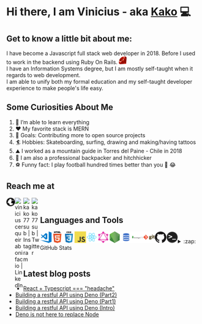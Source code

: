 # Hi there, I am Vinicius - aka [Kako][website] 💻

## Get to know a little bit about me:

I have become a Javascript full stack web developer in 2018. Before I used to work in the backend using Ruby On Rails.
<img alt="Ruby" width="20px" src="https://raw.githubusercontent.com/github/explore/80688e429a7d4ef2fca1e82350fe8e3517d3494d/topics/ruby/ruby.png" />
<br />
I have an Information Systems degree, but I am mostly self-taught when it regards to web development. <br />
I am able to unify both my formal education and my self-taught developer experience to make people's life easy.
<br />

## Some Curiosities About Me

1. 🌱 I’m able to learn everything
1. ❤️ My favorite stack is MERN
1. 🥅 Goals: Contributing more to open source projects
1. 🏄 Hobbies: Skateboarding, surfing, drawing and making/having tattoos
1. ⛰️ I worked as a mountain guide in Torres del Paine - Chile in 2018
1. 🎒 I am also a professional backpacker and hitchhicker
1. ⚽ Funny fact: I play football hundred times better than you 🤣 😂
   <br />

## Reach me at

[<img align="left" alt="vinifolio" width="22px" src="https://raw.githubusercontent.com/iconic/open-iconic/master/svg/globe.svg" />][website]
[<img align="left" alt="viniciuscerqueirabonifacio | LinkedIn" width="22px" src="https://cdn.jsdelivr.net/npm/simple-icons@v3/icons/linkedin.svg" />][linkedin]
[<img align="left" alt="kako77sub | Instagram" width="22px" src="https://cdn.jsdelivr.net/npm/simple-icons@v3/icons/instagram.svg" />][instagram]
[<img align="left" alt="kako77sub | Twitter" width="22px" src="https://cdn.jsdelivr.net/npm/simple-icons@v3/icons/twitter.svg" />][twitter]
<br />

## Languages and Tools

<img align="left" alt="Visual Studio Code" width="30px" src="https://raw.githubusercontent.com/github/explore/80688e429a7d4ef2fca1e82350fe8e3517d3494d/topics/visual-studio-code/visual-studio-code.png" />
<img align="left" alt="HTML5" width="30px" src="https://raw.githubusercontent.com/github/explore/80688e429a7d4ef2fca1e82350fe8e3517d3494d/topics/html/html.png" />
<img align="left" alt="CSS3" width="30px" src="https://raw.githubusercontent.com/github/explore/80688e429a7d4ef2fca1e82350fe8e3517d3494d/topics/css/css.png" />
<img align="left" alt="JavaScript" width="30px" src="https://raw.githubusercontent.com/github/explore/80688e429a7d4ef2fca1e82350fe8e3517d3494d/topics/javascript/javascript.png" />
<img align="left" alt="React" width="30px" src="https://raw.githubusercontent.com/github/explore/80688e429a7d4ef2fca1e82350fe8e3517d3494d/topics/react/react.png" />
<img align="left" alt="GraphQL" width="30px" src="https://raw.githubusercontent.com/github/explore/80688e429a7d4ef2fca1e82350fe8e3517d3494d/topics/graphql/graphql.png" />
<img align="left" alt="Node.js" width="30px" src="https://raw.githubusercontent.com/github/explore/80688e429a7d4ef2fca1e82350fe8e3517d3494d/topics/nodejs/nodejs.png" />
<img align="left" alt="SQL" width="30px" src="https://raw.githubusercontent.com/github/explore/80688e429a7d4ef2fca1e82350fe8e3517d3494d/topics/sql/sql.png" />
<img align="left" alt="MongoDB" width="30px" src="https://raw.githubusercontent.com/github/explore/80688e429a7d4ef2fca1e82350fe8e3517d3494d/topics/mongodb/mongodb.png" />
<img align="left" alt="Git" width="30px" src="https://raw.githubusercontent.com/github/explore/80688e429a7d4ef2fca1e82350fe8e3517d3494d/topics/git/git.png" />
<img align="left" alt="GitHub" width="30px" src="https://raw.githubusercontent.com/github/explore/78df643247d429f6cc873026c0622819ad797942/topics/github/github.png" />
<img align="left" alt="Terminal" width="30px" src="https://raw.githubusercontent.com/github/explore/80688e429a7d4ef2fca1e82350fe8e3517d3494d/topics/terminal/terminal.png" />
<br />

<details>
  <summary>:zap: GitHub Stats</summary>

  <img align="left" alt="Vinicius's Github Stats" src="https://github-readme-stats.codestackr.vercel.app/api?username=vinicius77&show_icons=true&hide_border=true" />

</details>
<br />

## Latest blog posts

- [React + Typescript === "headache"](https://dev.to/vinicius77/react-typescript-headache-424g)
- [Building a restful API using Deno (Part2)](https://dev.to/vinicius77/building-a-restful-api-using-deno-part2-5eo2)
- [Building a restful API using Deno (Part1)](https://dev.to/vinicius77/building-a-restful-api-using-deno-part1-pc1)
- [Building a restful API using Deno (Intro)](https://dev.to/vinicius77/building-a-restful-api-using-deno-intro-1o96)
- [Deno is not here to replace Node](https://dev.to/vinicius77/deno-is-not-here-to-replace-node-nmd)

[website]: https://vinicius-portfolio.herokuapp.com/
[instagram]: https://instagram.com/kako77sub
[linkedin]: https://www.linkedin.com/in/viniciuscerqueirabonifacio/
[twitter]: https://www.twitter.com/kako77sub
